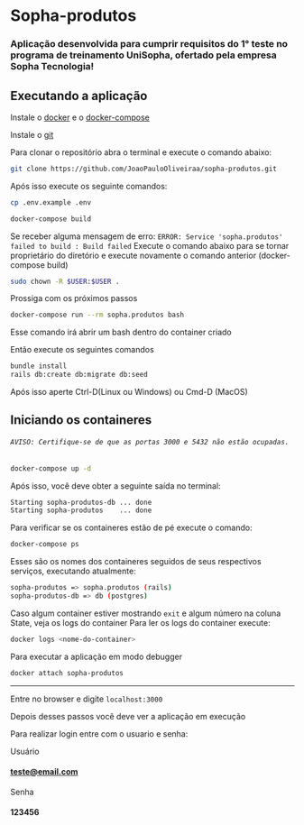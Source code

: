 # Sopha-produtos

### Aplicação desenvolvida para cumprir requisitos do 1° teste no programa de treinamento UniSopha, ofertado pela empresa Sopha Tecnologia!

## Executando a aplicação

Instale o [docker](https://docs.docker.com/get-docker/) e o [docker-compose](https://docs.docker.com/compose/install/)

Instale o [git](https://git-scm.com/book/en/v2/Getting-Started-Installing-Git)

Para clonar o repositório abra o terminal e execute o comando abaixo:

```bash
git clone https://github.com/JoaoPauloOliveiraa/sopha-produtos.git
```

Após isso execute os seguinte comandos:

```bash
cp .env.example .env
```

```bash
docker-compose build
```

Se receber alguma mensagem de erro: `ERROR: Service 'sopha.produtos' failed to build : Build failed`
Execute o comando abaixo para se tornar proprietário do diretório e execute novamente o comando anterior (docker-compose build)

```bash
sudo chown -R $USER:$USER .
```

Prossiga com os próximos passos

```bash
docker-compose run --rm sopha.produtos bash
```
Esse comando irá abrir um bash dentro do container criado

Então execute os seguintes comandos

```bash
bundle install
rails db:create db:migrate db:seed
```

Após isso aperte Ctrl-D(Linux ou Windows) ou Cmd-D (MacOS)

## Iniciando os containeres
###### `AVISO: Certifique-se de que as portas 3000 e 5432 não estão ocupadas.`

```bash
docker-compose up -d
```

Após isso, você deve obter a seguinte saída no terminal:
```bash
Starting sopha-produtos-db ... done
Starting sopha-produtos    ... done
```

Para verificar se os containeres estão de pé execute o comando:

```bash
docker-compose ps
```
Esses são os nomes dos containeres seguidos de seus respectivos serviços, executando atualmente:

```bash
sopha-produtos => sopha.produtos (rails)
sopha-produtos-db => db (postgres)
```

Caso algum container estiver mostrando `exit` e algum número na coluna State, veja os logs do container 
Para ler os logs do container execute:

```bash
docker logs <nome-do-container>
```

Para executar a aplicação em modo debugger

```bash
docker attach sopha-produtos
```
---

Entre no browser e digite `localhost:3000`

Depois desses passos você deve ver a aplicação em execução

Para realizar login entre com o usuario e senha:

Usuário
#### teste@email.com
Senha
#### 123456